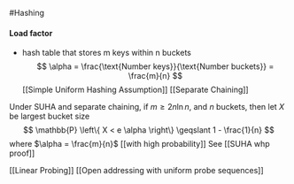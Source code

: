 #Hashing 
#### Load factor 
- hash table that stores m keys within n buckets
$$
\alpha = \frac{\text{Number keys}}{\text{Number buckets}} = \frac{m}{n}
$$
[[Simple Uniform Hashing Assumption]]
[[Separate Chaining]]

Under SUHA and separate chaining, if $m \geqslant 2n \ln n$, and $n$ buckets, then let $X$ be largest bucket size
$$
\mathbb{P} \left\{ X < e \alpha \right\} \geqslant 1 - \frac{1}{n}
$$
where $\alpha = \frac{m}{n}$
[[with high probability]]
See [[SUHA whp proof]]

[[Linear Probing]]
[[Open addressing with uniform probe sequences]]

